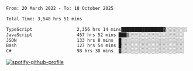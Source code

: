 <!--START_SECTION:waka-->

```txt
From: 20 March 2022 - To: 18 October 2025

Total Time: 3,548 hrs 51 mins

TypeScript                 2,356 hrs 14 mins████████████████▓░░░░░░░░   66.39 %
JavaScript                 457 hrs 52 mins ███▒░░░░░░░░░░░░░░░░░░░░░   12.90 %
JSON                       133 hrs 8 mins  █░░░░░░░░░░░░░░░░░░░░░░░░   03.75 %
Bash                       127 hrs 54 mins █░░░░░░░░░░░░░░░░░░░░░░░░   03.60 %
C#                         98 hrs 38 mins  ▓░░░░░░░░░░░░░░░░░░░░░░░░   02.78 %
```

<!--END_SECTION:waka-->
[![spotify-github-profile](https://spotify-github-profile.vercel.app/api/view?uid=c00zprrvy9xiloa9qnco3hmng&cover_image=true&theme=novatorem&show_offline=false&background_color=121212&bar_color=53b14f&bar_color_cover=false)](https://spotify-github-profile.vercel.app/api/view?uid=c00zprrvy9xiloa9qnco3hmng&redirect=true)



